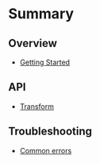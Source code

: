 # Summary



## Overview

* [Getting Started](README.md)

## API

* [Transform](API.md)

## Troubleshooting

* [Common errors](troubleshooting/common-errors.md)



